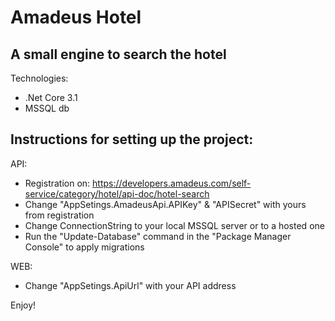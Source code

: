 # Amadeus Hotel
## A small engine to search the hotel

Technologies:
- .Net Core 3.1
- MSSQL db

## Instructions for setting up the project:
API:
- Registration on: https://developers.amadeus.com/self-service/category/hotel/api-doc/hotel-search
- Change "AppSetings.AmadeusApi.APIKey" & "APISecret" with yours from registration
- Change ConnectionString to your local MSSQL server or to a hosted one
- Run the "Update-Database" command in the "Package Manager Console" to apply migrations

WEB:
- Change "AppSetings.ApiUrl" with your API address

Enjoy!
